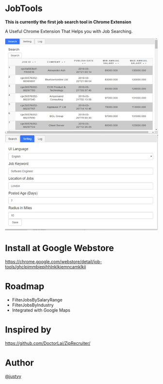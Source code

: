 # JobTools
**This is currently the first job search tool in Chrome Extension**

A Useful Chrome Extension That Helps you with Job Searching.

![](https://github.com/DoctorLai/JobTools/blob/master/images/search.jpg?raw=true)
![](https://github.com/DoctorLai/JobTools/blob/master/images/settings.jpg?raw=true)

# Install at Google Webstore
https://chrome.google.com/webstore/detail/job-tools/ghclpimmbjepihhlnklkiemncamklkii

# Roadmap
- FilterJobsBySalaryRange
- FilterJobsByIndustry
- Integrated with Google Maps

# Inspired by
https://github.com/DoctorLai/ZipRecruiter/

# Author
[@justyy](https://steemit.com/@justyy)